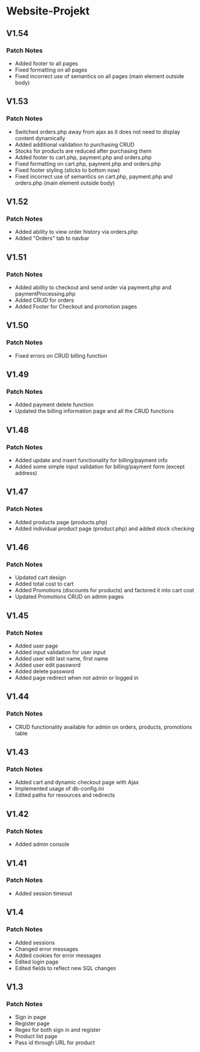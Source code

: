 # Website-Projekt

## V1.54
### Patch Notes
+ Added footer to all pages
+ Fixed formatting on all pages
+ Fixed incorrect use of semantics on all pages (main element outside body)

## V1.53
### Patch Notes
+ Switched orders.php away from ajax as it does not need to display content dynamically
+ Added additional validation to purchasing CRUD
+ Stocks for products are reduced after purchasing them
+ Added footer to cart.php, payment.php and orders.php
+ Fixed formatting on cart.php, payment.php and orders.php
+ Fixed footer styling (sticks to bottom now)
+ Fixed incorrect use of semantics on cart.php, payment.php and orders.php (main element outside body)

## V1.52
### Patch Notes
+ Added ability to view order history via orders.php
+ Added "Orders" tab to navbar

## V1.51
### Patch Notes
+ Added ability to checkout and send order via payment.php and paymentProcessing.php
+ Added CRUD for orders
+ Added Footer for Checkout and promotion pages

## V1.50
### Patch Notes
+ Fixed errors on CRUD billing function 

## V1.49
### Patch Notes
+ Added payment delete function 
+ Updated the billing information page and all the CRUD functions

## V1.48
### Patch Notes
+ Added update and insert functionality for billing/payment info
+ Added some simple input validation for billing/payment form (except address)


## V1.47
### Patch Notes
+ Added products page (products.php)
+ Added individual product page (product.php) and added stock checking

## V1.46
### Patch Notes

+ Updated cart design
+ Added total cost to cart
+ Added Promotions (discounts for products) and factored it into cart cost
+ Updated Promotions CRUD on admin pages

## V1.45
### Patch Notes

+ Added user page 
+ Added input validation for user input
+ Added user edit last name, first name
+ Added user edit password
+ Added delete password
+ Added page redirect when not admin or logged in

## V1.44
### Patch Notes

+ CRUD functionality available for admin on orders, products, promotions table

## V1.43
### Patch Notes

+ Added cart and dynamic checkout page with Ajax
+ Implemented usage of db-config.ini
+ Edited paths for resources and redirects

## V1.42
### Patch Notes

+ Added admin console

## V1.41
### Patch Notes

+ Added session timeout

## V1.4
### Patch Notes

+ Added sessions 
+ Changed error messages
+ Added cookies for error messages
+ Edited login page
+ Edited fields to reflect new SQL changes

## V1.3
### Patch Notes

+ Sign in page
+ Register page
+ Regex for both sign in and register
+ Product list page
+ Pass id through URL for product
